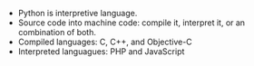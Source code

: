 - Python is interpretive language.
- Source code into machine code: compile it, interpret it, or an combination of both.
- Compiled languages: C, C++, and Objective-C
- Interpreted languagues: PHP and JavaScript
